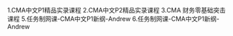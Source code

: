 <a src="https://github.com/yangchenlarkin/gaodun/blob/master/1.CMA%E4%B8%AD%E6%96%87P1%E7%B2%BE%E5%93%81%E5%AE%9E%E5%BD%95%E8%AF%BE%E7%A8%8B.md">1.CMA中文P1精品实录课程</a>
<a src="https://github.com/yangchenlarkin/gaodun/blob/master/2.CMA%E4%B8%AD%E6%96%87P2%E7%B2%BE%E5%93%81%E5%AE%9E%E5%BD%95%E8%AF%BE%E7%A8%8B.md">2.CMA中文P2精品实录课程</a>
<a src="https://github.com/yangchenlarkin/gaodun/blob/master/3.CMA%20%E8%B4%A2%E5%8A%A1%E9%9B%B6%E5%9F%BA%E7%A1%80%E7%AA%81%E5%87%BB%E8%AF%BE%E7%A8%8B.md">3.CMA 财务零基础突击课程</a>
<a src="https://github.com/yangchenlarkin/gaodun/blob/master/5.%E4%BB%BB%E5%8A%A1%E5%88%B6%E7%BD%91%E8%AF%BE-CMA%E4%B8%AD%E6%96%87P1%E6%96%B0%E7%BA%B2-Andrew.md">5.任务制网课-CMA中文P1新纲-Andrew</a>
<a src="https://github.com/yangchenlarkin/gaodun/blob/master/6.%E4%BB%BB%E5%8A%A1%E5%88%B6%E7%BD%91%E8%AF%BE-CMA%E4%B8%AD%E6%96%87P1%E6%96%B0%E7%BA%B2-Andrew.md">6.任务制网课-CMA中文P1新纲-Andrew</a>
